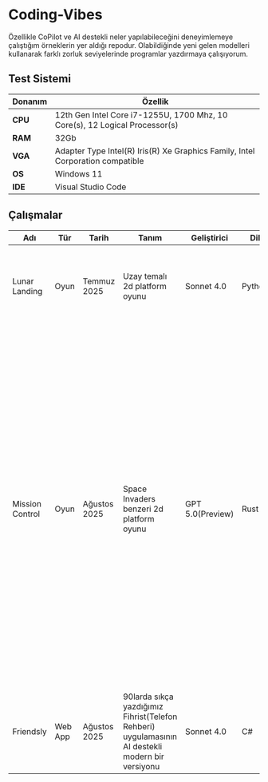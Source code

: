 # Coding-Vibes

Özellikle CoPilot ve AI destekli neler yapılabileceğini deneyimlemeye çalıştığım örneklerin yer aldığı repodur. Olabildiğinde yeni gelen modelleri kullanarak farklı zorluk seviyelerinde programlar yazdırmaya çalışıyorum.

## Test Sistemi

|**Donanım**    |**Özellik**                                                                        |
|---------------|-----------------------------------------------------------------------------------|
|**CPU**        |12th Gen Intel Core i7-1255U, 1700 Mhz, 10 Core(s), 12 Logical Processor(s)        |
|**RAM**        |32Gb                                                                               |
|**VGA**        |Adapter Type Intel(R) Iris(R) Xe Graphics Family, Intel Corporation compatible     |
|**OS**         |Windows 11                                                                         |
|**IDE**        |Visual Studio Code                                                                 |

## Çalışmalar

|**Adı**         |**Tür**   |**Tarih**      |**Tanım**                                          |**Geliştirici**    |**Dil**    |**Zorluk** |**Süre** |**Durum**                                                     |
|----------------|----------|---------------|---------------------------------------------------|-------------------|-----------|-----------|---------|--------------------------------------------------------------|
|Lunar Landing   |Oyun      |Temmuz 2025    |Uzay temalı 2d platform oyunu                      |Sonnet 4.0         |Python     |Orta       |~2 Saat  |Çalışır bir versiyon yazabildi. Python dilini üst düzey soyutlamaları işini oldukça kolaylaştırdı.                               |
|Mission Control |Oyun      |Ağustos 2025   |Space Invaders benzeri 2d platform oyunu           |GPT 5.0(Preview)   |Rust       |Zor        |         |GPT 5.0 Preview, ilk derlemede hatalar oluştu. Hata mesajlarını değerlendirip birkaç denemede düzeltmeye çalıştı ancak başarılı olamadı. Düzeltmeler için Sonnet 4.0'a geçildi. Öncelikle Bevy 0.16 API'sini öğrenmeye ve değişiklikleri anlamaya çalıştı. *(Bevy geriye uyumluluk yönünden oldukça zorlayıcı bir paket)* Temel çalışma mantığını anladı ve projeyi derlenebilir hale getirdi.                       |
|Friendsly  | Web App    | Ağustos 2025  | 90larda sıkça yazdığımız Fihrist(Telefon Rehberi) uygulamasının AI destekli modern bir versiyonu    |Sonnet 4.0 | C#    |Orta Üstü  |        |   |
